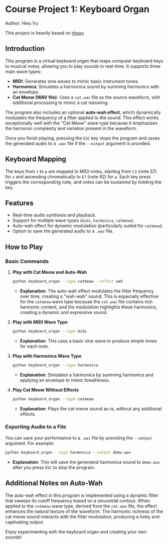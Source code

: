 # Course Project 1: Keyboard Organ

Author: Hieu Vu

This project is heavily based on [rhosy](https://github.com/pdx-cs-sound/rhosy). 
## Introduction
This program is a virtual keyboard organ that maps computer keyboard keys to musical notes, allowing you to play sounds in real-time. It supports three main wave types:

- **MIDI**: Generates sine waves to mimic basic instrument tones.
- **Harmonica**: Simulates a harmonica sound by summing harmonics with an envelope.
- **Cat Meow (WAV file)**: Uses a `cat.wav` file as the source waveform, with additional processing to mimic a cat meowing.

The program also includes an optional **auto-wah effect**, which dynamically modulates the frequency of a filter applied to the sound. This effect works exceptionally well with the "Cat Meow" wave type because it emphasizes the harmonic complexity and variation present in the waveform.

Once you finish playing, pressing the `ESC` key stops the program and saves the generated audio to a `.wav` file if the `--output` argument is provided.

## Keyboard Mapping
The keys from `z` to `p` are mapped to MIDI notes, starting from `C3` (note 57) for `z` and ascending chromatically to `E7` (note 82) for `p`. Each key press triggers the corresponding note, and notes can be sustained by holding the key.

## Features
- Real-time audio synthesis and playback.
- Support for multiple wave types (`midi`, `harmonica`, `catmeow`).
- Auto-wah effect for dynamic modulation (particularly suited for `catmeow`).
- Option to save the generated audio to a `.wav` file.

## How to Play
### Basic Commands
1. **Play with Cat Meow and Auto-Wah**
   ```bash
   python keyboard_organ --type catmeow --effect wah
   ```
   - **Explanation**: The auto-wah effect modulates the filter frequency over time, creating a "wah-wah" sound. This is especially effective for the `catmeow` wave type because the `cat.wav` file contains rich harmonic content, and the modulation highlights these harmonics, creating a dynamic and expressive sound.

2. **Play with MIDI Wave Type**
   ```bash
   python keyboard_organ --type midi
   ```
   - **Explanation**: This uses a basic sine wave to produce simple tones for each note.

3. **Play with Harmonica Wave Type**
   ```bash
   python keyboard_organ --type harmonica
   ```
   - **Explanation**: Simulates a harmonica by summing harmonics and applying an envelope to mimic breathiness.

4. **Play Cat Meow Without Effects**
   ```bash
   python keyboard_organ --type catmeow
   ```
   - **Explanation**: Plays the cat meow sound as-is, without any additional effects.

### Exporting Audio to a File
You can save your performance to a `.wav` file by providing the `--output` argument. For example:
```bash
python keyboard_organ --type harmonica --output demo.wav
```
- **Explanation**: This will save the generated harmonica sound to `demo.wav` after you press `ESC` to stop the program.

## Additional Notes on Auto-Wah
The auto-wah effect in this program is implemented using a dynamic filter that sweeps its cutoff frequency based on a sinusoidal contour. When applied to the `catmeow` wave type, derived from the `cat.wav` file, the effect enhances the natural texture of the waveform. The harmonic richness of the cat meow sound interacts with the filter modulation, producing a lively and captivating output.


Enjoy experimenting with the keyboard organ and creating your own sounds!

